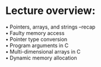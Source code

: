# Lecture overview:
• Pointers, arrays, and strings –recap <br>
• Faulty memory access <br>
• Pointer type conversion <br>
• Program arguments in C <br>
• Multi-dimensional arrays in C <br>
• Dynamic memory allocation <br>